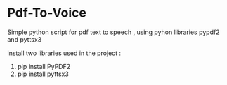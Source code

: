 # Pdf-To-Voice
Simple python script for pdf text to speech , using pyhon libraries pypdf2 and pyttsx3

install two libraries used in the project :
1) pip install PyPDF2
2) pip install pyttsx3

